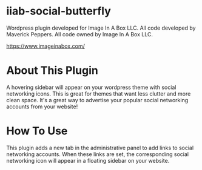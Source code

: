 # iiab-social-butterfly
Wordpress plugin developed for Image In A Box LLC.
All code developed by Maverick Peppers.
All code owned by Image In A Box LLC.

https://www.imageinabox.com/

# About This Plugin
A hovering sidebar will appear on your wordpress theme with social networking icons. This is great for themes that want less clutter and more clean space. It's a great way to advertise your popular social networking accounts from your website!

# How To Use
This plugin adds a new tab in the administrative panel to add links to social networking accounts. When these links are set, the corresponding social networking icon will appear in a floating sidebar on your website.
